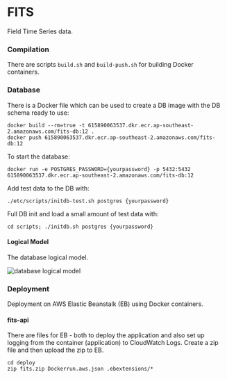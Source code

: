 # FITS

Field Time Series data.

### Compilation

There are scripts `build.sh` and `build-push.sh` for building Docker containers.

### Database

There is a Docker file which can be used to create a DB image with the DB schema ready to use:

```
docker build --rm=true -t 615890063537.dkr.ecr.ap-southeast-2.amazonaws.com/fits-db:12 .
docker push 615890063537.dkr.ecr.ap-southeast-2.amazonaws.com/fits-db:12
```

To start the database:

```
docker run -e POSTGRES_PASSWORD={yourpassword} -p 5432:5432  615890063537.dkr.ecr.ap-southeast-2.amazonaws.com/fits-db:12
```

Add test data to the DB with:

```
./etc/scripts/initdb-test.sh postgres {yourpassword}
```

Full DB init and load a small amount of test data with:

```
cd scripts; ./initdb.sh postgres {yourpassword}
```

#### Logical Model

The database logical model.

![database logical model](etc/ddl/FITS_Logical_Model.png)


### Deployment

Deployment on AWS Elastic Beanstalk (EB) using Docker containers.

#### fits-api

There are files for EB - both to deploy the application and also set
up logging from the container (application) to CloudWatch Logs.  Create a zip file and then upload the
zip to EB.

```
cd deploy
zip fits.zip Dockerrun.aws.json .ebextensions/*
```
